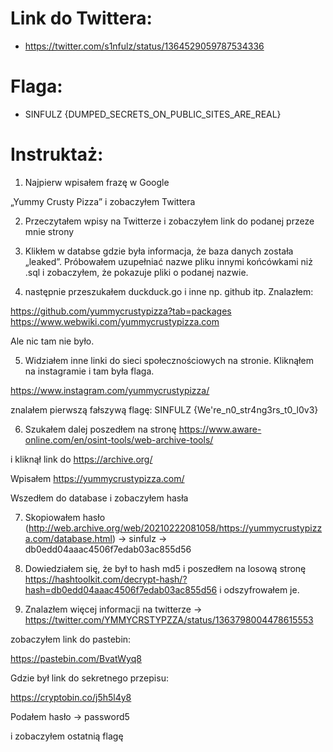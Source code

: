 # Link do Twittera:

- https://twitter.com/s1nfulz/status/1364529059787534336

# Flaga:

- SINFULZ {DUMPED_SECRETS_ON_PUBLIC_SITES_ARE_REAL}

# Instruktaż:

1) Najpierw wpisałem frazę w Google

„Yummy Crusty Pizza” i zobaczyłem Twittera

2) Przeczytałem wpisy na Twitterze i zobaczyłem link do podanej przeze mnie strony

3) Klikłem w databse gdzie była informacja, że baza danych została „leaked”. Próbowałem uzupełniać nazwe pliku innymi końcówkami niż .sql i zobaczyłem, że pokazuje pliki o podanej nazwie.

4) następnie przeszukałem duckduck.go i inne np. github itp. Znalazłem:

https://github.com/yummycrustypizza?tab=packages
https://www.webwiki.com/yummycrustypizza.com

Ale nic tam nie było.

5) Widziałem inne linki do sieci społecznościowych na stronie. Kliknąłem na instagramie i tam była flaga.

https://www.instagram.com/yummycrustypizza/

znalałem pierwszą fałszywą flagę: SINFULZ {We're_n0_str4ng3rs_t0_l0v3}

6) Szukałem dalej poszedłem na stronę
https://www.aware-online.com/en/osint-tools/web-archive-tools/

i kliknął link do https://archive.org/

Wpisałem https://yummycrustypizza.com/

Wszedłem do database i zobaczyłem hasła

7) Skopiowałem hasło (http://web.archive.org/web/20210222081058/https://yummycrustypizza.com/database.html) -> sinfulz -> db0edd04aaac4506f7edab03ac855d56

8) Dowiedziałem się, że był to hash md5 i poszedłem na losową stronę https://hashtoolkit.com/decrypt-hash/?hash=db0edd04aaac4506f7edab03ac855d56 i odszyfrowałem je.

9) Znalazłem więcej informacji na twitterze -> https://twitter.com/YMMYCRSTYPZZA/status/1363798004478615553

zobaczyłem link do pastebin:

https://pastebin.com/BvatWyq8

Gdzie był link do sekretnego przepisu:

https://cryptobin.co/j5h5l4y8

Podałem hasło -> password5

i zobaczyłem ostatnią flagę 